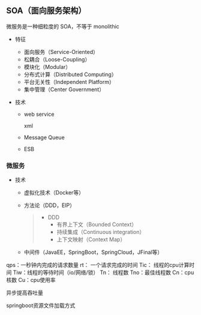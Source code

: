 ## SOA（面向服务架构）

微服务是一种细粒度的 SOA，不等于 monolithic

* 特征

  - 面向服务（Service-Oriented）
  - 松耦合（Loose-Coupling）
  - 模块化（Modular）
  - 分布式计算（Distributed Computing）
  - 平台无关性（Independent Platform）
  - 集中管理（Center Government）

* 技术

  - web service

    xml

  - Message Queue

  - ESB



### 微服务

* 技术

  - 虚拟化技术（Docker等）

  - 方法论（DDD，EIP）

    > * DDD
    >   - 有界上下文（Bounded Context）
    >   - 持续集成（Continuous integration）
    >   - 上下文映射（Context Map）

  - 中间件（JavaEE，SpringBoot，SpringCloud，JFinal等）

qps：一秒钟内完成的请求数量
rt： 一个请求完成的时间
Tic： 线程的cpu计算时间
Tiw：线程的等待时间（io/网络/锁）
Tn： 线程数
Tno：最佳线程数
Cn：cpu核数
Cu：cpu使用率



异步提高吞吐量

springboot资源文件加载方式

































































